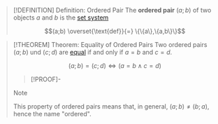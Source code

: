 >[!DEFINITION] Definition: Ordered Pair
>The **ordered pair** $(a;b)$ of two objects $a$ and $b$ is the [set system](Set%20Systems/Set%20System.md)
>
>$$(a;b) \overset{\text{def}}{=} \{\{a\},\{a,b\}\}$$

>[!THEOREM] Theorem: Equality of Ordered Pairs
>Two ordered pairs $(a;b)$ und $(c;d)$ are [equal](Axiom%20of%20Extensionality.md) if and only if $a = b$ and $c = d$.
>
>$$(a;b) = (c;d) \iff (a = b \land c=d)$$
>> [!PROOF]-
>
>>[!NOTE]
>>This property of ordered pairs means that, in general, $(a;b) \ne (b;a)$, hence the name "ordered".